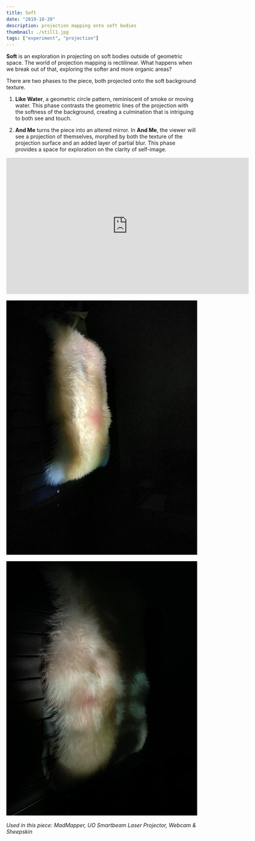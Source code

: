 ```yaml
---
title: Soft
date: "2019-10-20"
description: projection mapping onto soft bodies
thumbnail: ./still1.jpg
tags: ["experiment", "projection"]
---
```


**Soft** is an exploration in projecting on soft bodies outside of geometric space.
The world of projection mapping is rectilinear. What happens when we break out of that, exploring the softer and more organic areas?

There are two phases to the piece, both projected onto the soft background texture.

1. **Like Water**, a geometric circle pattern, reminiscent of smoke or moving water. This phase contrasts the geometric lines of the projection with the softness of the background, creating a culmination that is intriguing to both see and touch.

2. **And Me** turns the piece into an altered mirror. In **And Me**, the viewer will see a projection of themselves, morphed by both the texture of the projection surface and an added layer of partial blur. This phase provides a space for exploration on the clarity of self-image.

<iframe src="https://player.vimeo.com/video/380180663" width="640" height="360" frameborder="0" allow="autoplay; fullscreen" allowfullscreen></iframe>

![Soft Projections](./still2.jpg)

![Soft Projections2](./still3.jpg)

_Used in this piece: MadMapper, UO Smartbeam Laser Projector, Webcam & Sheepskin_
